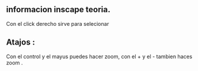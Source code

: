## informacion inscape teoria.

Con el click derecho sirve para selecionar 


## Atajos :
Con el control y el mayus puedes hacer zoom, con el + y el - tambien haces zoom . 

